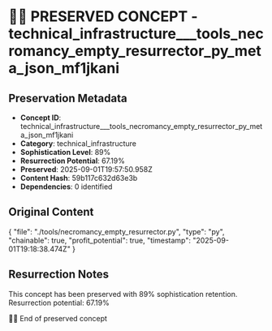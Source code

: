 # 🏴‍☠️ PRESERVED CONCEPT - technical_infrastructure___tools_necromancy_empty_resurrector_py_meta_json_mf1jkani

## Preservation Metadata
- **Concept ID**: technical_infrastructure___tools_necromancy_empty_resurrector_py_meta_json_mf1jkani
- **Category**: technical_infrastructure
- **Sophistication Level**: 89%
- **Resurrection Potential**: 67.19%
- **Preserved**: 2025-09-01T19:57:50.958Z
- **Content Hash**: 59b117c632d63e3b
- **Dependencies**: 0 identified

## Original Content

{
  "file": "./tools/necromancy_empty_resurrector.py",
  "type": "py",
  "chainable": true,
  "profit_potential": true,
  "timestamp": "2025-09-01T19:18:38.474Z"
}

## Resurrection Notes
This concept has been preserved with 89% sophistication retention.
Resurrection potential: 67.19%

🏴‍☠️ End of preserved concept